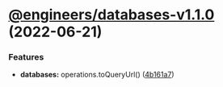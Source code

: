 # [@engineers/databases-v1.1.0](https://github.com/eng-dibo/dibo/compare/@engineers/databases-v1.0.1...@engineers/databases-v1.1.0) (2022-06-21)

### Features

- **databases:** operations.toQueryUrl() ([4b161a7](https://github.com/eng-dibo/dibo/commit/4b161a7bfcd896abea772ff9050f111cad5e205c))
